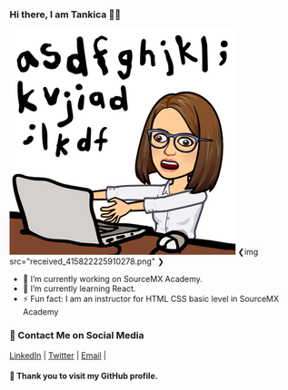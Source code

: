 ### Hi there, I am Tankica 👩‍💻

<!--
**tankicag/tankicag** is a ✨ _special_ ✨ repository because its `README.md` (this file) appears on your GitHub profile.

## 🚀 Goals for 2020
To live and work as a programmer in Manchester, UK
Here are some ideas to get you started: -->
![](received_415822225910278.png)
❮img src="received_415822225910278.png" ❯

- 🔭 I’m currently working on SourceMX Academy.
- 🌱 I’m currently learning React.
- ⚡ Fun fact: I am an instructor for HTML CSS basic level in SourceMX Academy

### 📩 Contact Me on Social Media
[LinkedIn](https://www.linkedin.com/in/tankica-goneva/) | [Twitter](https://twitter.com/tankica_g) | [Email](mailto:gonevatankica@gmail.com) | 

#### 🙌 Thank you to visit my GitHub profile.

